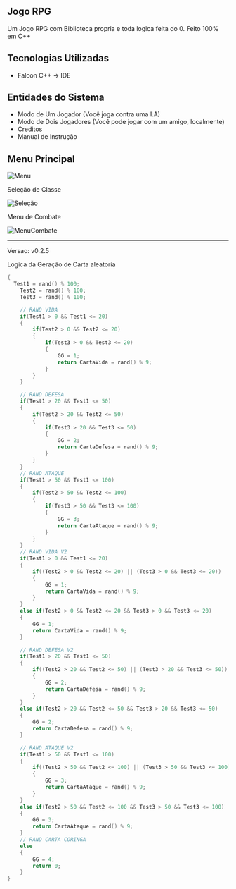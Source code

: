 Jogo RPG
---

Um Jogo RPG com Biblioteca propria e toda logica feita do 0. Feito 100% em C++

Tecnologias Utilizadas
---
+	Falcon C++ -> IDE

Entidades do Sistema
---
+ Modo de Um Jogador (Você joga contra uma I.A)
+ Modo de Dois Jogadores (Você pode jogar com um amigo, localmente)
+ Creditos
+ Manual de Instrução

Menu Principal
---

![Menu](https://user-images.githubusercontent.com/68473916/226351665-1e4ef232-f4ba-4f33-a26d-73e9a8dcbb6c.png)


Seleção de Classe

![Seleção](https://user-images.githubusercontent.com/68473916/226351936-a135ba59-781e-47ef-aa59-8ca485966937.png)


Menu de Combate

![MenuCombate](https://user-images.githubusercontent.com/68473916/226352060-0938c90c-ee50-4165-9645-93b194bf6b9c.png)

---

Versao: v0.2.5

Logica da Geração de Carta aleatoria

```c++
{
  Test1 = rand() % 100;
	Test2 = rand() % 100;
	Test3 = rand() % 100;

	// RAND VIDA
	if(Test1 > 0 && Test1 <= 20)
	{
		if(Test2 > 0 && Test2 <= 20)
		{
			if(Test3 > 0 && Test3 <= 20)
			{
				GG = 1;
				return CartaVida = rand() % 9;
			}
		}
	}

	// RAND DEFESA
	if(Test1 > 20 && Test1 <= 50)
	{
		if(Test2 > 20 && Test2 <= 50)
		{
			if(Test3 > 20 && Test3 <= 50)
			{
				GG = 2;
				return CartaDefesa = rand() % 9;
			}
		}
	}
	// RAND ATAQUE
	if(Test1 > 50 && Test1 <= 100)
	{
		if(Test2 > 50 && Test2 <= 100)
		{
			if(Test3 > 50 && Test3 <= 100)
			{
				GG = 3;
				return CartaAtaque = rand() % 9;
			}
		}
	}
	// RAND VIDA V2
	if(Test1 > 0 && Test1 <= 20)
	{
		if((Test2 > 0 && Test2 <= 20) || (Test3 > 0 && Test3 <= 20))
		{
			GG = 1;
			return CartaVida = rand() % 9;
		}
	}
	else if(Test2 > 0 && Test2 <= 20 && Test3 > 0 && Test3 <= 20)
	{
		GG = 1;
		return CartaVida = rand() % 9;
	}

	// RAND DEFESA V2
	if(Test1 > 20 && Test1 <= 50)
	{
		if((Test2 > 20 && Test2 <= 50) || (Test3 > 20 && Test3 <= 50))
		{
			GG = 2;
			return CartaDefesa = rand() % 9;
		}
	}
	else if(Test2 > 20 && Test2 <= 50 && Test3 > 20 && Test3 <= 50)
	{
		GG = 2;
		return CartaDefesa = rand() % 9;
	}

	// RAND ATAQUE V2
	if(Test1 > 50 && Test1 <= 100)
	{
		if((Test2 > 50 && Test2 <= 100) || (Test3 > 50 && Test3 <= 100))
		{
			GG = 3;
			return CartaAtaque = rand() % 9;
		}
	}
	else if(Test2 > 50 && Test2 <= 100 && Test3 > 50 && Test3 <= 100)
	{
		GG = 3;
		return CartaAtaque = rand() % 9;
	}
	// RAND CARTA CORINGA
	else
	{
		GG = 4;
		return 0;
	}
}
```
 
